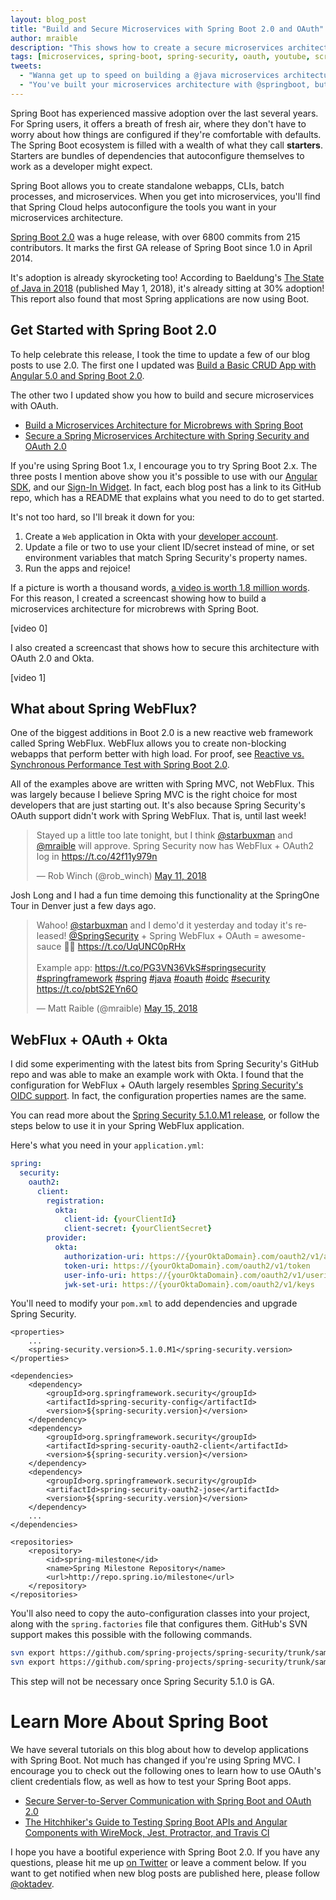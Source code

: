 ```yaml
---
layout: blog_post
title: "Build and Secure Microservices with Spring Boot 2.0 and OAuth"
author: mraible
description: "This shows how to create a secure microservices architecture with Spring Boot 2.0 and OAuth. It contains YouTube tutorials so you can learn how to do it all in 30 minutes!"
tags: [microservices, spring-boot, spring-security, oauth, youtube, screencast]
tweets:
  - "Wanna get up to speed on building a @java microservices architecture? 🎥 Watch @mraible build secure microservices with @springboot 2.0 and #oauth."
  - "You've built your microservices architecture with @springboot, but now you want to use an identity provider like @okta? @SpringSecurity does the hard work for you!"
---
```


Spring Boot has experienced massive adoption over the last several years. For Spring users, it offers a breath of fresh air, where they don't have to worry about how things are configured if they're comfortable with defaults. The Spring Boot ecosystem is filled with a wealth of what they call __starters__. Starters are bundles of dependencies that autoconfigure themselves to work as a developer might expect.

Spring Boot allows you to create standalone webapps, CLIs, batch processes, and microservices. When you get into microservices, you'll find that Spring Cloud helps autoconfigure the tools you want in your microservices architecture.

[Spring Boot 2.0](https://spring.io/blog/2018/03/01/spring-boot-2-0-goes-ga) was a huge release, with over 6800 commits from 215 contributors. It marks the first GA release of Spring Boot since 1.0 in April 2014.

It's adoption is already skyrocketing too! According to Baeldung's [The State of Java in 2018](http://www.baeldung.com/java-in-2018) (published May 1, 2018), it's already sitting at 30% adoption! This report also found that most Spring applications are now using Boot.

## Get Started with Spring Boot 2.0

To help celebrate this release, I took the time to update a few of our blog posts to use 2.0. The first one I updated was [Build a Basic CRUD App with Angular 5.0 and Spring Boot 2.0](/blog/2017/12/04/basic-crud-angular-and-spring-boot).

The other two I updated show you how to build and secure microservices with OAuth.

* [Build a Microservices Architecture for Microbrews with Spring Boot](/blog/2017/06/15/build-microservices-architecture-spring-boot)
* [Secure a Spring Microservices Architecture with Spring Security and OAuth 2.0](/blog/2018/02/13/secure-spring-microservices-with-oauth)

If you're using Spring Boot 1.x, I encourage you to try Spring Boot 2.x. The three posts I mention above show you it's possible to use with our [Angular SDK](https://www.npmjs.com/package/@okta%2Fokta-angular), and our [Sign-In Widget](https://developer.okta.com/code/javascript/okta_sign-in_widget). In fact, each blog post has a link to its GitHub repo, which has a README that explains what you need to do to get started.

It's not too hard, so I'll break it down for you:

1. Create a `Web` application in Okta with your [developer account](https://developer.okta.com/signup).
2. Update a file or two to use your client ID/secret instead of mine, or set environment variables that match Spring Security's property names.
3. Run the apps and rejoice!

If a picture is worth a thousand words, [a video is worth 1.8 million words](https://idearocketanimation.com/4293-video-worth-1-million-words/). For this reason, I created a screencast showing how to build a microservices architecture for microbrews with Spring Boot.

[video 0]

I also created a screencast that shows how to secure this architecture with OAuth 2.0 and Okta.

[video 1]

## What about Spring WebFlux?

One of the biggest additions in Boot 2.0 is a new reactive web framework called Spring WebFlux. WebFlux allows you to create non-blocking webapps that perform better with high load. For proof, see [Reactive vs. Synchronous Performance Test with Spring Boot 2.0](https://dzone.com/articles/spring-boot-20-webflux-reactive-performance-test).

All of the examples above are written with Spring MVC, not WebFlux. This was largely because I believe Spring MVC is the right choice for most developers that are just starting out. It's also because Spring Security's OAuth support didn't work with Spring WebFlux. That is, until last week!

<div style="max-width: 500; margin: 0 auto">
<blockquote class="twitter-tweet" data-lang="en"><p lang="en" dir="ltr">Stayed up a little too late tonight, but I think <a href="https://twitter.com/starbuxman?ref_src=twsrc%5Etfw">@starbuxman</a> and <a href="https://twitter.com/mraible?ref_src=twsrc%5Etfw">@mraible</a> will approve. Spring Security now has WebFlux + OAuth2 log in <a href="https://t.co/42f11y979n">https://t.co/42f11y979n</a></p>&mdash; Rob Winch (@rob_winch) <a href="https://twitter.com/rob_winch/status/994871039669792768?ref_src=twsrc%5Etfw">May 11, 2018</a></blockquote>
<script async src="https://platform.twitter.com/widgets.js" charset="utf-8"></script>
</div>

Josh Long and I had a fun time demoing this functionality at the SpringOne Tour in Denver just a few days ago.

<div style="max-width: 500; margin: 0 auto">
<blockquote class="twitter-tweet" data-lang="en"><p lang="en" dir="ltr">Wahoo! <a href="https://twitter.com/starbuxman?ref_src=twsrc%5Etfw">@starbuxman</a> and I demo&#39;d it yesterday and today it&#39;s released! <a href="https://twitter.com/SpringSecurity?ref_src=twsrc%5Etfw">@SpringSecurity</a> + Spring WebFlux + OAuth = awesome-sauce 🎉😃 <a href="https://t.co/UqUNC0pRHx">https://t.co/UqUNC0pRHx</a><br><br>Example app: <a href="https://t.co/PG3VN36VkS">https://t.co/PG3VN36VkS</a><a href="https://twitter.com/hashtag/springsecurity?src=hash&amp;ref_src=twsrc%5Etfw">#springsecurity</a> <a href="https://twitter.com/hashtag/springframework?src=hash&amp;ref_src=twsrc%5Etfw">#springframework</a> <a href="https://twitter.com/hashtag/spring?src=hash&amp;ref_src=twsrc%5Etfw">#spring</a> <a href="https://twitter.com/hashtag/java?src=hash&amp;ref_src=twsrc%5Etfw">#java</a> <a href="https://twitter.com/hashtag/oauth?src=hash&amp;ref_src=twsrc%5Etfw">#oauth</a> <a href="https://twitter.com/hashtag/oidc?src=hash&amp;ref_src=twsrc%5Etfw">#oidc</a> <a href="https://twitter.com/hashtag/security?src=hash&amp;ref_src=twsrc%5Etfw">#security</a> <a href="https://t.co/pbtS2EYn6O">https://t.co/pbtS2EYn6O</a></p>&mdash; Matt Raible (@mraible) <a href="https://twitter.com/mraible/status/996393640829255680?ref_src=twsrc%5Etfw">May 15, 2018</a></blockquote>
</div>

## WebFlux + OAuth + Okta

I did some experimenting with the latest bits from Spring Security's GitHub repo and was able to make an example work with Okta. I found that the configuration for WebFlux + OAuth largely resembles [Spring Security's OIDC support](/blog/2017/12/18/spring-security-5-oidc). In fact, the configuration properties names are the same.

You can read more about the [Spring Security 5.1.0.M1 release](https://spring.io/blog/2018/05/15/spring-security-5-1-0-m1-released), or follow the steps below to use it in your Spring WebFlux application.

Here's what you need in your `application.yml`:

```yml
spring:
  security:
    oauth2:
      client:
        registration:
          okta:
            client-id: {yourClientId}
            client-secret: {yourClientSecret}
        provider:
          okta:
            authorization-uri: https://{yourOktaDomain}.com/oauth2/v1/authorize
            token-uri: https://{yourOktaDomain}.com/oauth2/v1/token
            user-info-uri: https://{yourOktaDomain}.com/oauth2/v1/userinfo
            jwk-set-uri: https://{yourOktaDomain}.com/oauth2/v1/keys
```

You'll need to modify your `pom.xml` to add dependencies and upgrade Spring Security.

```
<properties>
    ...
    <spring-security.version>5.1.0.M1</spring-security.version>
</properties>

<dependencies>
    <dependency>
        <groupId>org.springframework.security</groupId>
        <artifactId>spring-security-config</artifactId>
        <version>${spring-security.version}</version>
    </dependency>
    <dependency>
        <groupId>org.springframework.security</groupId>
        <artifactId>spring-security-oauth2-client</artifactId>
        <version>${spring-security.version}</version>
    </dependency>
    <dependency>
        <groupId>org.springframework.security</groupId>
        <artifactId>spring-security-oauth2-jose</artifactId>
        <version>${spring-security.version}</version>
    </dependency>
    ...
</dependencies>

<repositories>
    <repository>
        <id>spring-milestone</id>
        <name>Spring Milestone Repository</name>
        <url>http://repo.spring.io/milestone</url>
    </repository>
</repositories>
```

You'll also need to copy the auto-configuration classes into your project, along with the `spring.factories` file that configures them. GitHub's SVN support makes this possible with the following commands.

```bash
svn export https://github.com/spring-projects/spring-security/trunk/samples/boot/oauth2login-webflux/src/main/java/org src/main/java/org
svn export https://github.com/spring-projects/spring-security/trunk/samples/boot/oauth2login-webflux/src/main/resources/META-INF src/main/resources/META-INF
```

This step will not be necessary once Spring Security 5.1.0 is GA.

# Learn More About Spring Boot

We have several tutorials on this blog about how to develop applications with Spring Boot. Not much has changed if you're using Spring MVC. I encourage you to check out the following ones to learn how to use OAuth's client credentials flow, as well as how to test your Spring Boot apps.

* [Secure Server-to-Server Communication with Spring Boot and OAuth 2.0](/blog/2018/04/02/client-creds-with-spring-boot)
* [The Hitchhiker's Guide to Testing Spring Boot APIs and Angular Components with WireMock, Jest, Protractor, and Travis CI](/blog/2018/05/02/testing-spring-boot-angular-components)

I hope you have a bootiful experience with Spring Boot 2.0. If you have any questions, please hit me up [on Twitter](https://twitter.com/mraible) or leave a comment below. If you want to get notified when new blog posts are published here, please follow [@oktadev](https://twitter.com/oktadev).